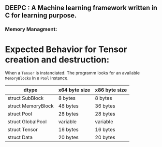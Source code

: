 ## DEEPC : A Machine learning framework written in C for learning purpose.

### Memory Managment:

# Expected Behavior for Tensor creation and destruction:

When a `Tensor` is instanciated. The programm looks for an available `MemoryBlocks` in a `Pool` instance.

| dtype                  | x64 byte size | x86 byte size |
| ---------------------- | ------------- | ------------- |
| struct SubBlock        | 8 bytes       | 8 bytes       |
| struct MemoryBlock     | 48 bytes      | 36 bytes      |
| struct Pool            | 28 bytes      | 28 bytes      |
| struct GlobalPool      | variable      | variable      |
| struct Tensor          | 16 bytes      | 16 bytes      |
| struct Data            | 20 bytes      | 20 bytes      |
